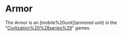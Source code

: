 # Armor

The Armor is an [mobile%20unit](armored unit) in the "[Civilization%20%28series%29](Civilization)" games.